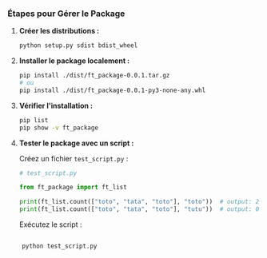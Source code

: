 ### Étapes pour Gérer le Package

1. **Créer les distributions :**
    
    ```bash
    python setup.py sdist bdist_wheel
    
    ```
    
2. **Installer le package localement :**
    
    ```bash
    pip install ./dist/ft_package-0.0.1.tar.gz
    # ou
    pip install ./dist/ft_package-0.0.1-py3-none-any.whl
    
    ```
    
3. **Vérifier l'installation :**
    
    ```bash
    pip list
    pip show -v ft_package
    
    ```
    
4. **Tester le package avec un script :**
    
    Créez un fichier `test_script.py` :
    
    ```python
    # test_script.py
    
    from ft_package import ft_list
    
    print(ft_list.count(["toto", "tata", "toto"], "toto"))  # output: 2
    print(ft_list.count(["toto", "tata", "toto"], "tutu"))  # output: 0
    
    ```
    
    Exécutez le script :
```

    python test_script.py
```